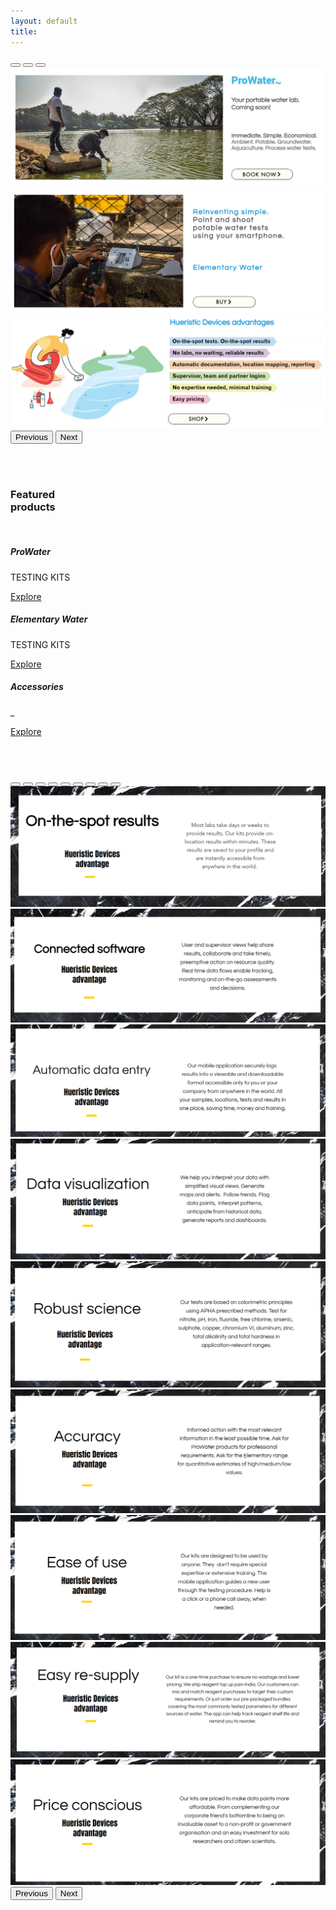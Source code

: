```yaml
---
layout: default
title:
---
```


<div id="carouselExampleDark" class="carousel carousel-dark slide" data-bs-ride="carousel">
  <div class="carousel-indicators">
    <button type="button" data-bs-target="#carouselExampleDark" data-bs-slide-to="0" class="active" aria-current="true" aria-label="Slide 1"></button>
    <button type="button" data-bs-target="#carouselExampleDark" data-bs-slide-to="1" aria-label="Slide 2"></button>
    <button type="button" data-bs-target="#carouselExampleDark" data-bs-slide-to="2" aria-label="Slide 3"></button>
  </div>
  <div class="carousel-inner">
    <div class="carousel-item active" data-bs-interval="10000">
          <img src="/images/assets/home_slider_1.png" class="d-block w-100" alt="ProWater portable water quality tests for on-site, rapid, economical testing. Test for potable water, groundwater, ambient water, aquaculture, swimming pool, aquarium, irrigation water, process water.">
      <div class="carousel-caption d-none d-md-block">
      </div>
    </div>
    <div class="carousel-item" data-bs-interval="2000">
          <img src="/images/assets/home_slider_2.png" class="d-block w-100" alt="Smartphone-enabled Elementary water tests. As simple as point and shoot with your phone camera.">
      <div class="carousel-caption d-none d-md-block">
      </div>
    </div>
    <div class="carousel-item">
          <img src="/images/assets/home_slider_3.png" class="d-block w-100" alt="On-the-spot tests for on-the-spot decisions. No labs, no waiting, reliable results. Automatic documentation, location mapping, reporting. Supervisor, team and partner logins. No expertise needed, minimal training. Reasonably priced.">
      <div class="carousel-caption d-none d-md-block">
      </div>
    </div>
  </div>
  <button class="carousel-control-prev" type="button" data-bs-target="#carouselExampleDark" data-bs-slide="prev">
    <span class="carousel-control-prev-icon" aria-hidden="true"></span>
    <span class="visually-hidden">Previous</span>
  </button>
  <button class="carousel-control-next" type="button" data-bs-target="#carouselExampleDark" data-bs-slide="next">
    <span class="carousel-control-next-icon" aria-hidden="true"></span>
    <span class="visually-hidden">Next</span>
  </button>
</div>

<br><br>

### Featured <br>    products  

<br>

<div class="row">
  <div class="col-md-4">
    <div class="card text-center card1">
      <div class="card-body">
        <h5 class="card-title"><strong>ProWater</strong></h5>
        <p class="card-text">TESTING KITS</p>
        <a class="btn btn-primary" href="https://shop.hueristicdevices.com/prowater-testing-products">Explore</a>
      </div>
    </div>
  </div>
  <div class="col-md-4">
    <div class="card text-center card2">
      <div class="card-body">
        <h5 class="card-title"><strong>Elementary Water</strong></h5>
        <p class="card-text">TESTING KITS</p>
        <a class="btn btn-primary" href="https://shop.hueristicdevices.com/copy-of-prosoil">Explore</a>
      </div>
    </div>
  </div>
  <div class="col-md-4">
    <div class="card text-center card3">
      <div class="card-body">
        <h5 class="card-title"><strong>Accessories</strong></h5>
        <p class="card-text">_</p>
        <a class="btn btn-primary" href="https://shop.hueristicdevices.com/copy-of-elementary">Explore</a>
      </div>
    </div>
  </div>
</div>

<br><br>


<div id="carouselDark" class="carousel carousel-dark slide" data-bs-ride="carousel">
  <div class="carousel-indicators">
    <button type="button" data-bs-target="#carouselDark" data-bs-slide-to="0" class="active" aria-current="true" aria-label="Slide 1"></button>
    <button type="button" data-bs-target="#carouselDark" data-bs-slide-to="1" aria-label="Slide 2"></button>
    <button type="button" data-bs-target="#carouselDark" data-bs-slide-to="2" aria-label="Slide 3"></button>
    <button type="button" data-bs-target="#carouselDark" data-bs-slide-to="3" aria-label="Slide 4"></button>
    <button type="button" data-bs-target="#carouselDark" data-bs-slide-to="4" aria-label="Slide 5"></button>
    <button type="button" data-bs-target="#carouselDark" data-bs-slide-to="5" aria-label="Slide 6"></button>
    <button type="button" data-bs-target="#carouselDark" data-bs-slide-to="6" aria-label="Slide 7"></button>
    <button type="button" data-bs-target="#carouselDark" data-bs-slide-to="7" aria-label="Slide 8"></button>
    <button type="button" data-bs-target="#carouselDark" data-bs-slide-to="8" aria-label="Slide 9"></button>
  </div>
  <div class="carousel-inner">
    <div class="carousel-item active">
      <img src="/images/assets/index_slider_1.png" class="d-block w-100" alt="On-location results in minutes. Digital testing means results are saved to your profile and are instantly accessible from anywhere in the world.">
    </div>
    <div class="carousel-item">
      <img src="/images/assets/index_slider_2.png" class="d-block w-100" alt="User and supervisor views for pre-emptive action on water quality. Real time data flows enable tracking, monitoring and on-the-go assessments and decisions.">
    </div>
    <div class="carousel-item">
      <img src="/images/assets/index_slider_3.png" class="d-block w-100" alt="Automatic documentation of test results. The mobile application securely logs results into a viewable and downloadable format accessible only to you or your company from anywhere.">
    </div>
     <div class="carousel-item">
      <img src="/images/assets/index_slider_4.png" class="d-block w-100" alt="Interpret your data with simplified visual views. Generate maps and alerts. Flag data points, recognize patterns, anticipate from historical data, generate reports and dashboards.">
    </div>
     <div class="carousel-item">
      <img src="/images/assets/index_slider_5.png" class="d-block w-100" alt="Hueristic Devices tests are based on colorimetric principles using APHA prescribed methods in ranges relevant to the source water.">
    </div>
     <div class="carousel-item">
      <img src="/images/assets/index_slider_6.png" class="d-block w-100" alt="How accurate do you need your tests to be? Explore the Pro range for high accuracy tests. Ask for the Elementary range for qualitative or semi-quantitative estimates of water quality.">
    </div>
     <div class="carousel-item">
      <img src="/images/assets/index_slider_7.png" class="d-block w-100" alt="Hueristic Devices testing kits are designed to be used by anyone. They  don't require special expertise or extensive training. The mobile application guides a new user through the testing procedure. Help is a click or a phone call away.">
    </div>
     <div class="carousel-item">
      <img src="/images/assets/index_slider_8.png" class="d-block w-100" alt="The Hueristic Devices Pro range has a reusable basic kit component and a resupply component. We ship reagent top up pan-India. You can order pre-packaged bundles, write for custom packages, and mix and match from a range of parameters, accessories and resupply packages.">
    </div>
     <div class="carousel-item">
      <img src="/images/assets/index_slider_9.png" class="d-block w-100" alt="Our kits are priced to make data points more affordable. From complementing our corporate friend's bottomline to being an invaluable asset to a non-profit or government organisation and an easy investment for solo researchers and citizen scientists.">
    </div>
  </div>
  <!-- </div> -->
  <button class="carousel-control-prev" type="button" data-bs-target="#carouselDark" data-bs-slide="prev">
    <span class="carousel-control-prev-icon" aria-hidden="true"></span>
    <span class="visually-hidden">Previous</span>
  </button>
  <button class="carousel-control-next" type="button" data-bs-target="#carouselDark" data-bs-slide="next">
    <span class="carousel-control-next-icon" aria-hidden="true"></span>
    <span class="visually-hidden">Next</span>
  </button>
</div>




